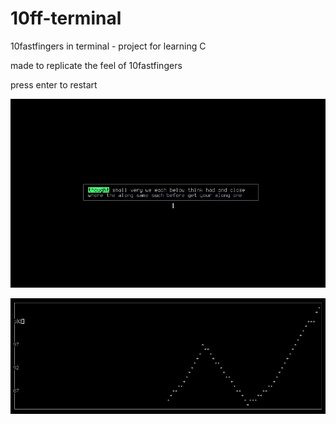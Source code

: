 # 10ff-terminal
10fastfingers in terminal - project for learning C

made to replicate the feel of 10fastfingers

press enter to restart

![10ff gif](10ff.gif)

![10ff stats png](stats.png)
